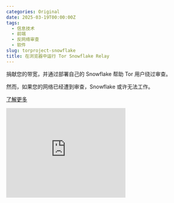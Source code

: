 ```yaml
---
categories: Original
date: 2025-03-19T00:00:00Z
tags:
  - 信息技术
  - 前端
  - 反网络审查
  - 软件
slug: torproject-snowflake
title: 在浏览器中运行 Tor Snowflake Relay
---
```


捐献您的带宽，并通过部署自己的 Snowflake 帮助 Tor 用户绕过审查。

然而，如果您的网络已经遭到审查，Snowflake 或许无法工作。

[了解更多](https://snowflake.torproject.org/)

<iframe src="https://snowflake.torproject.org/embed.html" width="320" height="240" frameborder="0" scrolling="no"></iframe>
